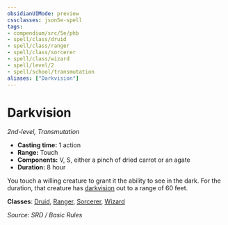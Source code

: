 ```yaml
---
obsidianUIMode: preview
cssclasses: json5e-spell
tags:
- compendium/src/5e/phb
- spell/class/druid
- spell/class/ranger
- spell/class/sorcerer
- spell/class/wizard
- spell/level/2
- spell/school/transmutation
aliases: ["Darkvision"]
---
```

# Darkvision
*2nd-level, Transmutation*  

- **Casting time:** 1 action
- **Range:** Touch
- **Components:** V, S, either a pinch of dried carrot or an agate
- **Duration:** 8 hour

You touch a willing creature to grant it the ability to see in the dark. For the duration, that creature has [darkvision](senses.md#darkvision) out to a range of 60 feet.

**Classes**: [Druid](5.D&D%205e/compendium/classes/druid.md), [Ranger](ranger.md), [Sorcerer](sorcerer.md), [Wizard](wizard.md)

*Source: SRD / Basic Rules*